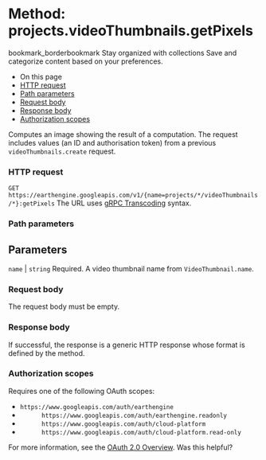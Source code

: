  
#  Method: projects.videoThumbnails.getPixels 
bookmark_borderbookmark Stay organized with collections  Save and categorize content based on your preferences.
  * On this page
  * [HTTP request](https://developers.google.com/earth-engine/reference/rest/v1/projects.videoThumbnails/getPixels#http-request)
  * [Path parameters](https://developers.google.com/earth-engine/reference/rest/v1/projects.videoThumbnails/getPixels#path-parameters)
  * [Request body](https://developers.google.com/earth-engine/reference/rest/v1/projects.videoThumbnails/getPixels#request-body)
  * [Response body](https://developers.google.com/earth-engine/reference/rest/v1/projects.videoThumbnails/getPixels#response-body)
  * [Authorization scopes](https://developers.google.com/earth-engine/reference/rest/v1/projects.videoThumbnails/getPixels#authorization-scopes)


Computes an image showing the result of a computation. The request includes values (an ID and authorisation token) from a previous `videoThumbnails.create` request.
### HTTP request
`GET https://earthengine.googleapis.com/v1/{name=projects/*/videoThumbnails/*}:getPixels`
The URL uses [gRPC Transcoding](https://google.aip.dev/127) syntax.
### Path parameters
Parameters  
---  
`name` |  `string` Required. A video thumbnail name from `VideoThumbnail.name`.  
### Request body
The request body must be empty.
### Response body
If successful, the response is a generic HTTP response whose format is defined by the method.
### Authorization scopes
Requires one of the following OAuth scopes:
  * `https://www.googleapis.com/auth/earthengine`
  * `      https://www.googleapis.com/auth/earthengine.readonly`
  * `      https://www.googleapis.com/auth/cloud-platform`
  * `      https://www.googleapis.com/auth/cloud-platform.read-only`


For more information, see the [OAuth 2.0 Overview](https://developers.google.com/identity/protocols/OAuth2).
Was this helpful?
